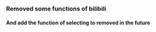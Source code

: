 ### Removed some functions of bilibili
#### And add the function of selecting to removed in the future
